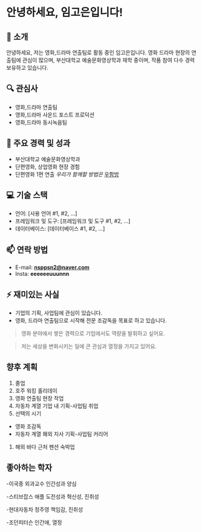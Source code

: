 # 안녕하세요, 임고은입니다!

## 👋 소개
안녕하세요, 저는 영화,드라마 연출팀로 활동 중인 임고은입니다. 영화 드라마 현장의 연출팀에 관심이 많으며, 부산대학교 예술문화영상학과 재학 중이며, 작품 참여 다수 경력 보유하고 있습니다.

## 🔍 관심사
- 영화,드라마 연출팀
- 영화,드라마 사운드 포스트 프로덕션
- 영화,드라마 동시녹음팀

## 🌟 주요 경력 및 성과
- 부산대학교 예술문화영상학과
- 단편영화, 상업영화 현장 경험
- 단편영화 1편 연출 *우리가 함께할 방법은* [우함방](https://youtu.be/yV1x_VzpCuU "우함방")

## 💻 기술 스택
- 언어: [사용 언어 #1, #2, ...]
- 프레임워크 및 도구: [프레임워크 및 도구 #1, #2, ...]
- 데이터베이스: [데이터베이스 #1, #2, ...]

## 📫 연락 방법
- E-mail: **nsppsn2@naver.com**
- Insta: **eeeeeeuuunnn**

## ⚡ 재미있는 사실
- 기업의 기획, 사업팀에 관심이 있습니다.
- 영화, 드라마 연출팀으로 시작해 전문 조감독을 목표로 하고 있습니다.
> 영화 분야에서 쌓은 경력으로 기업에서도 역량을 발휘하고 싶어요.  

> 저는 세상을 변화시키는 일에 큰 관심과 열정을 가지고 있어요.

## 향후 계획
1. 졸업
1. 호주 워킹 홀리데이
1. 영화 연출팀 현장 작업
1. 자동차 계열 기업 내 기획-사업팀 취업
1. 선택의 시기
  * 영화 조감독
  * 자동차 계열 홰외 지사 기획-사업팀 커리어
1. 해외 바다 근처 펜션 숙박업

## 좋아하는 학자
-이국종 외과교수 
 인간성과 양심

-스티브잡스 애플 
 도전성과 혁신성, 진취성

-현대자동차 정주영
 책임감, 진취성

-조던피터슨
 인간애, 열정